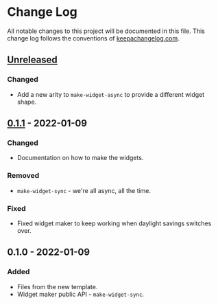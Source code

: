 # Change Log
All notable changes to this project will be documented in this file. This change log follows the conventions of [keepachangelog.com](http://keepachangelog.com/).

## [Unreleased]
### Changed
- Add a new arity to `make-widget-async` to provide a different widget shape.

## [0.1.1] - 2022-01-09
### Changed
- Documentation on how to make the widgets.

### Removed
- `make-widget-sync` - we're all async, all the time.

### Fixed
- Fixed widget maker to keep working when daylight savings switches over.

## 0.1.0 - 2022-01-09
### Added
- Files from the new template.
- Widget maker public API - `make-widget-sync`.

[Unreleased]: https://github.com/your-name/channel/compare/0.1.1...HEAD
[0.1.1]: https://github.com/your-name/channel/compare/0.1.0...0.1.1
